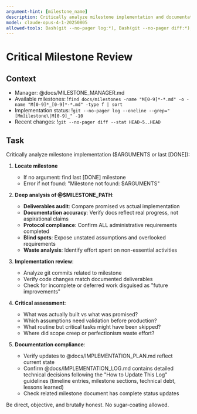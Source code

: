 ```yaml
---
argument-hint: [milestone_name]
description: Critically analyze milestone implementation and documentation
model: claude-opus-4-1-20250805
allowed-tools: Bash(git --no-pager log:*), Bash(git --no-pager diff:*), Bash(find:*)
---
```


# Critical Milestone Review

## Context
- Manager: @docs/MILESTONE_MANAGER.md
- Available milestones: !`find docs/milestones -name "M[0-9]*-*.md" -o -name "M[0-9]*_[0-9]*-*.md" -type f | sort`
- Implementation status: !`git --no-pager log --oneline --grep="[Mm]ilestone\|M[0-9]_" -10`
- Recent changes: !`git --no-pager diff --stat HEAD~5..HEAD`

## Task
Critically analyze milestone implementation ($ARGUMENTS or last [DONE]):

1. **Locate milestone**
   - If no argument: find last [DONE] milestone
   - Error if not found: "Milestone not found: $ARGUMENTS"

2. **Deep analysis of @$MILESTONE_PATH**:
   - **Deliverables audit**: Compare promised vs actual implementation
   - **Documentation accuracy**: Verify docs reflect real progress, not aspirational claims
   - **Protocol compliance**: Confirm ALL administrative requirements completed
   - **Blind spots**: Expose unstated assumptions and overlooked requirements
   - **Waste analysis**: Identify effort spent on non-essential activities

3. **Implementation review**:
   - Analyze git commits related to milestone
   - Verify code changes match documented deliverables
   - Check for incomplete or deferred work disguised as "future improvements"

4. **Critical assessment**:
   - What was actually built vs what was promised?
   - Which assumptions need validation before production?
   - What routine but critical tasks might have been skipped?
   - Where did scope creep or perfectionism waste effort?

5. **Documentation compliance**:
   - Verify updates to @docs/IMPLEMENTATION_PLAN.md reflect current state
   - Confirm @docs/IMPLEMENTATION_LOG.md contains detailed technical decisions following the "How to Update This Log" guidelines (timeline entries, milestone sections, technical debt, lessons learned)
   - Check related milestone document has complete status updates

Be direct, objective, and brutally honest. No sugar-coating allowed.
